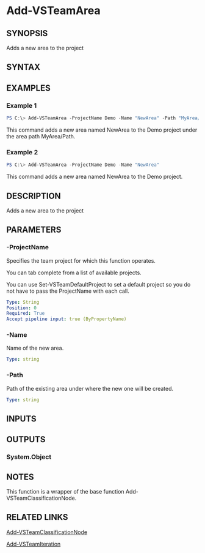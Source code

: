 


# Add-VSTeamArea

## SYNOPSIS

Adds a new area to the project

## SYNTAX

## EXAMPLES

### Example 1

```PowerShell
PS C:\> Add-VSTeamArea -ProjectName Demo -Name "NewArea" -Path "MyArea/Path"
```

This command adds a new area named NewArea to the Demo project under the area path MyArea/Path.

### Example 2

```PowerShell
PS C:\> Add-VSTeamArea -ProjectName Demo -Name "NewArea"
```

This command adds a new area named NewArea to the Demo project.

## DESCRIPTION

Adds a new area to the project

## PARAMETERS

### -ProjectName

Specifies the team project for which this function operates.

You can tab complete from a list of available projects.

You can use Set-VSTeamDefaultProject to set a default project so
you do not have to pass the ProjectName with each call.

```yaml
Type: String
Position: 0
Required: True
Accept pipeline input: true (ByPropertyName)
```

### -Name

Name of the new area.

```yaml
Type: string
```

### -Path

Path of the existing area under where the new one will be created.

```yaml
Type: string
```

## INPUTS

## OUTPUTS

### System.Object

## NOTES

This function is a wrapper of the base function Add-VSTeamClassificationNode.

## RELATED LINKS

[Add-VSTeamClassificationNode](Add-VSTeamClassificationNode.md)

[Add-VSTeamIteration](Add-VSTeamIteration.md)

